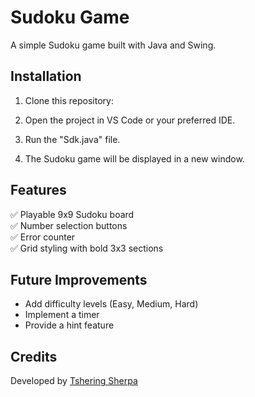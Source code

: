 
# Sudoku Game

A simple Sudoku game built with Java and Swing.

## Installation 
1. Clone this repository:


2. Open the project in VS Code or your preferred IDE.
3. Run the "Sdk.java" file.
4. The Sudoku game will be displayed in a new window.


## Features
✅ Playable 9x9 Sudoku board  
✅ Number selection buttons  
✅ Error counter  
✅ Grid styling with bold 3x3 sections  

## Future Improvements
- Add difficulty levels (Easy, Medium, Hard)
- Implement a timer
- Provide a hint feature

## Credits
Developed by [Tshering Sherpa](https://github.com/Sherpa-tshering)
